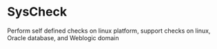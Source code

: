 # SysCheck
Perform self defined checks on linux platform, support checks on linux, Oracle database, and Weblogic domain
